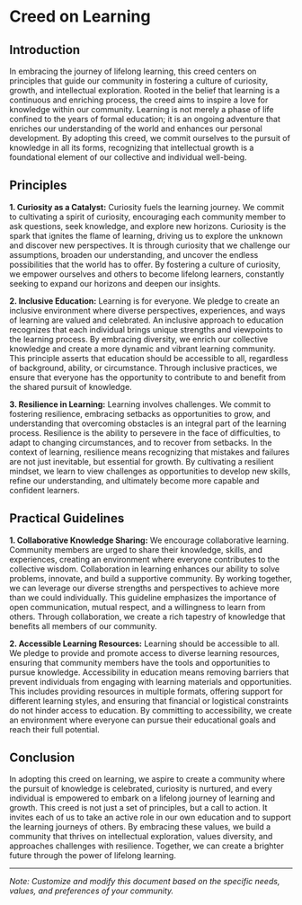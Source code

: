 # Creed on Learning

## Introduction

In embracing the journey of lifelong learning, this creed centers on principles that guide our community in fostering a culture of curiosity, growth, and intellectual exploration. Rooted in the belief that learning is a continuous and enriching process, the creed aims to inspire a love for knowledge within our community. Learning is not merely a phase of life confined to the years of formal education; it is an ongoing adventure that enriches our understanding of the world and enhances our personal development. By adopting this creed, we commit ourselves to the pursuit of knowledge in all its forms, recognizing that intellectual growth is a foundational element of our collective and individual well-being.

## Principles

**1. Curiosity as a Catalyst:** Curiosity fuels the learning journey. We commit to cultivating a spirit of curiosity, encouraging each community member to ask questions, seek knowledge, and explore new horizons. Curiosity is the spark that ignites the flame of learning, driving us to explore the unknown and discover new perspectives. It is through curiosity that we challenge our assumptions, broaden our understanding, and uncover the endless possibilities that the world has to offer. By fostering a culture of curiosity, we empower ourselves and others to become lifelong learners, constantly seeking to expand our horizons and deepen our insights.

**2. Inclusive Education:** Learning is for everyone. We pledge to create an inclusive environment where diverse perspectives, experiences, and ways of learning are valued and celebrated. An inclusive approach to education recognizes that each individual brings unique strengths and viewpoints to the learning process. By embracing diversity, we enrich our collective knowledge and create a more dynamic and vibrant learning community. This principle asserts that education should be accessible to all, regardless of background, ability, or circumstance. Through inclusive practices, we ensure that everyone has the opportunity to contribute to and benefit from the shared pursuit of knowledge.

**3. Resilience in Learning:** Learning involves challenges. We commit to fostering resilience, embracing setbacks as opportunities to grow, and understanding that overcoming obstacles is an integral part of the learning process. Resilience is the ability to persevere in the face of difficulties, to adapt to changing circumstances, and to recover from setbacks. In the context of learning, resilience means recognizing that mistakes and failures are not just inevitable, but essential for growth. By cultivating a resilient mindset, we learn to view challenges as opportunities to develop new skills, refine our understanding, and ultimately become more capable and confident learners.

## Practical Guidelines

**1. Collaborative Knowledge Sharing:** We encourage collaborative learning. Community members are urged to share their knowledge, skills, and experiences, creating an environment where everyone contributes to the collective wisdom. Collaboration in learning enhances our ability to solve problems, innovate, and build a supportive community. By working together, we can leverage our diverse strengths and perspectives to achieve more than we could individually. This guideline emphasizes the importance of open communication, mutual respect, and a willingness to learn from others. Through collaboration, we create a rich tapestry of knowledge that benefits all members of our community.

**2. Accessible Learning Resources:** Learning should be accessible to all. We pledge to provide and promote access to diverse learning resources, ensuring that community members have the tools and opportunities to pursue knowledge. Accessibility in education means removing barriers that prevent individuals from engaging with learning materials and opportunities. This includes providing resources in multiple formats, offering support for different learning styles, and ensuring that financial or logistical constraints do not hinder access to education. By committing to accessibility, we create an environment where everyone can pursue their educational goals and reach their full potential.

## Conclusion

In adopting this creed on learning, we aspire to create a community where the pursuit of knowledge is celebrated, curiosity is nurtured, and every individual is empowered to embark on a lifelong journey of learning and growth. This creed is not just a set of principles, but a call to action. It invites each of us to take an active role in our own education and to support the learning journeys of others. By embracing these values, we build a community that thrives on intellectual exploration, values diversity, and approaches challenges with resilience. Together, we can create a brighter future through the power of lifelong learning.

---

*Note: Customize and modify this document based on the specific needs, values, and preferences of your community.*